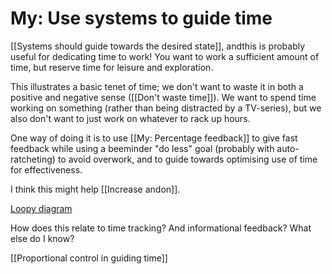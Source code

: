 # My: Use systems to guide time
[[Systems should guide towards the desired state]], andthis is probably useful for dedicating time to work! You want to work a sufficient amount of time, but reserve time for leisure and exploration.

This illustrates a basic tenet of time; we don't want to waste it in both a positive and negative sense ([[Don't waste time]]). We want to spend time working on something (rather than being distracted by a TV-series), but we also don't want to just work on whatever to rack up hours.

One way of doing it is to use [[My: Percentage feedback]] to give fast feedback while using a beeminder "do less" goal (probably with auto-ratcheting) to avoid overwork, and to guide towards optimising use of time for effectiveness.

I think this might help [[Increase andon]].

[Loopy diagram](https://ncase.me/loopy/v1.1/?data=%5B%5B%5B3,460,661,0.5,%22Efficiency%22,0%5D,%5B4,717,467,0.5,%22Hours%2520worked%22,0%5D,%5B5,1045,497,0.5,%22Beeminder%22,0%5D,%5B6,821,257,0.5,%22Productivity%22,0%5D,%5B8,460,453,0.5,%22Percentile%2520feedback%2520signal%22,0%5D%5D,%5B%5B4,5,62,1,0%5D,%5B5,4,44,-1,0%5D,%5B4,6,55,1,0%5D,%5B8,3,47,1,0%5D,%5B3,8,57,1,0%5D,%5B8,4,56,1,0%5D,%5B4,8,35,1,0%5D%5D,%5B%5D,8%5D)

How does this relate to time tracking? And informational feedback? What else do I know?

[[Proportional control in guiding time]]

<!-- #p1  -->

<!-- #life/project/1. rare# -->

<!-- {BearID:16118551-763B-4137-A151-8C9F89A9E227-662-0000006DDC9E8443} -->
